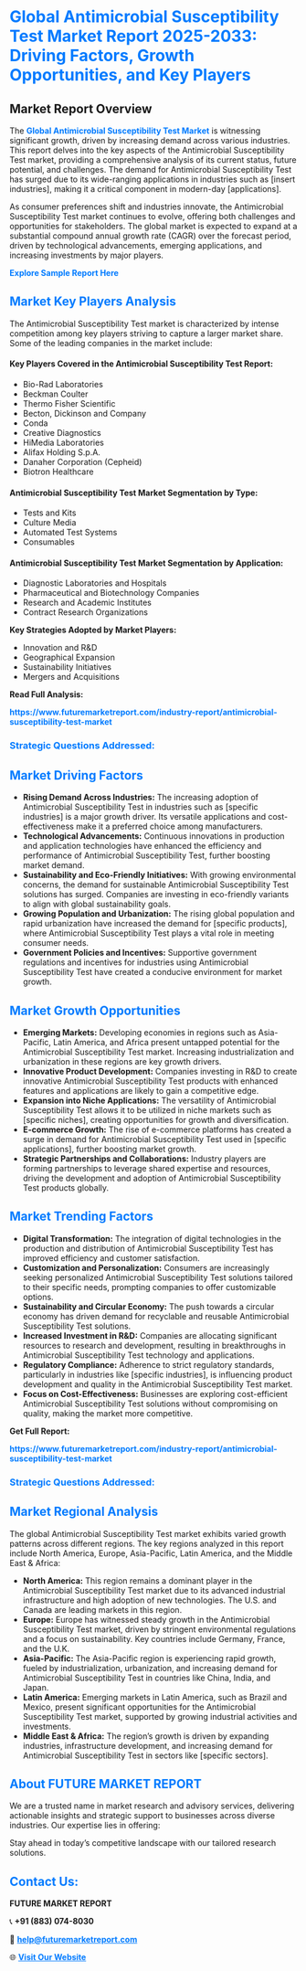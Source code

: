 <h1 style="color: #007BFF;">Global Antimicrobial Susceptibility Test Market Report 2025-2033: Driving Factors, Growth Opportunities, and Key Players</h1>

<section id="overview">
<h2>Market Report Overview</h2>
<p>The <a href="https://www.futuremarketreport.com/industry-report/antimicrobial-susceptibility-test-market" style="color: #007BFF; text-decoration: none;"><strong>Global Antimicrobial Susceptibility Test Market</strong></a> is witnessing significant growth, driven by increasing demand across various industries. This report delves into the key aspects of the Antimicrobial Susceptibility Test market, providing a comprehensive analysis of its current status, future potential, and challenges. The demand for Antimicrobial Susceptibility Test has surged due to its wide-ranging applications in industries such as [insert industries], making it a critical component in modern-day [applications].</p>
<p>As consumer preferences shift and industries innovate, the Antimicrobial Susceptibility Test market continues to evolve, offering both challenges and opportunities for stakeholders. The global market is expected to expand at a substantial compound annual growth rate (CAGR) over the forecast period, driven by technological advancements, emerging applications, and increasing investments by major players.</p>
</section>

<section id="overview">
<p><a href="https://www.futuremarketreport.com/request-sample/reportId=49203" style="color: #007BFF; text-decoration: none;"><strong>Explore Sample Report Here</strong></a></p>
</section>

<section id="key-players">
<h2 style="color: #007BFF;">Market Key Players Analysis</h2>
<p>The Antimicrobial Susceptibility Test market is characterized by intense competition among key players striving to capture a larger market share. Some of the leading companies in the market include:</p>
<h4>Key Players Covered in the Antimicrobial Susceptibility Test Report:</h4>
<ul><li>Bio-Rad Laboratories</li><li>Beckman Coulter</li><li>Thermo Fisher Scientific</li><li>Becton, Dickinson and Company</li><li>Conda</li><li>Creative Diagnostics</li><li>HiMedia Laboratories</li><li>Alifax Holding S.p.A.</li><li>Danaher Corporation (Cepheid)</li><li>Biotron Healthcare</li></ul>
<h4>Antimicrobial Susceptibility Test Market Segmentation by Type:</h4>
<ul><li>Tests and Kits</li><li>Culture Media</li><li>Automated Test Systems</li><li>Consumables</li></ul>

<h4>Antimicrobial Susceptibility Test Market Segmentation by Application:</h4>
<ul><li>Diagnostic Laboratories and Hospitals</li><li>Pharmaceutical and Biotechnology Companies</li><li>Research and Academic Institutes</li><li>Contract Research Organizations</li></ul>
<p><strong>Key Strategies Adopted by Market Players:</strong></p>
<ul>
<li>Innovation and R&D</li>
<li>Geographical Expansion</li>
<li>Sustainability Initiatives</li>
<li>Mergers and Acquisitions</li>
</ul>
</section>

<section>
<p><strong>Read Full Analysis: </strong></p><a href="https://www.futuremarketreport.com/industry-report/antimicrobial-susceptibility-test-market" style="color: #007BFF; text-decoration: none;"><strong>https://www.futuremarketreport.com/industry-report/antimicrobial-susceptibility-test-market</strong></a>
<h3 style="color: #007BFF;">Strategic Questions Addressed:</h3>
</section>

<section id="driving-factors">
<h2 style="color: #007BFF;">Market Driving Factors</h2>
<ul>
<li><strong>Rising Demand Across Industries:</strong> The increasing adoption of Antimicrobial Susceptibility Test in industries such as [specific industries] is a major growth driver. Its versatile applications and cost-effectiveness make it a preferred choice among manufacturers.</li>
<li><strong>Technological Advancements:</strong> Continuous innovations in production and application technologies have enhanced the efficiency and performance of Antimicrobial Susceptibility Test, further boosting market demand.</li>
<li><strong>Sustainability and Eco-Friendly Initiatives:</strong> With growing environmental concerns, the demand for sustainable Antimicrobial Susceptibility Test solutions has surged. Companies are investing in eco-friendly variants to align with global sustainability goals.</li>
<li><strong>Growing Population and Urbanization:</strong> The rising global population and rapid urbanization have increased the demand for [specific products], where Antimicrobial Susceptibility Test plays a vital role in meeting consumer needs.</li>
<li><strong>Government Policies and Incentives:</strong> Supportive government regulations and incentives for industries using Antimicrobial Susceptibility Test have created a conducive environment for market growth.</li>
</ul>
</section>

<section id="growth-opportunities">
<h2 style="color: #007BFF;">Market Growth Opportunities</h2>
<ul>
<li><strong>Emerging Markets:</strong> Developing economies in regions such as Asia-Pacific, Latin America, and Africa present untapped potential for the Antimicrobial Susceptibility Test market. Increasing industrialization and urbanization in these regions are key growth drivers.</li>
<li><strong>Innovative Product Development:</strong> Companies investing in R&D to create innovative Antimicrobial Susceptibility Test products with enhanced features and applications are likely to gain a competitive edge.</li>
<li><strong>Expansion into Niche Applications:</strong> The versatility of Antimicrobial Susceptibility Test allows it to be utilized in niche markets such as [specific niches], creating opportunities for growth and diversification.</li>
<li><strong>E-commerce Growth:</strong> The rise of e-commerce platforms has created a surge in demand for Antimicrobial Susceptibility Test used in [specific applications], further boosting market growth.</li>
<li><strong>Strategic Partnerships and Collaborations:</strong> Industry players are forming partnerships to leverage shared expertise and resources, driving the development and adoption of Antimicrobial Susceptibility Test products globally.</li>
</ul>
</section>

<section id="trending-factors">
<h2 style="color: #007BFF;">Market Trending Factors</h2>
<ul>
<li><strong>Digital Transformation:</strong> The integration of digital technologies in the production and distribution of Antimicrobial Susceptibility Test has improved efficiency and customer satisfaction.</li>
<li><strong>Customization and Personalization:</strong> Consumers are increasingly seeking personalized Antimicrobial Susceptibility Test solutions tailored to their specific needs, prompting companies to offer customizable options.</li>
<li><strong>Sustainability and Circular Economy:</strong> The push towards a circular economy has driven demand for recyclable and reusable Antimicrobial Susceptibility Test solutions.</li>
<li><strong>Increased Investment in R&D:</strong> Companies are allocating significant resources to research and development, resulting in breakthroughs in Antimicrobial Susceptibility Test technology and applications.</li>
<li><strong>Regulatory Compliance:</strong> Adherence to strict regulatory standards, particularly in industries like [specific industries], is influencing product development and quality in the Antimicrobial Susceptibility Test market.</li>
<li><strong>Focus on Cost-Effectiveness:</strong> Businesses are exploring cost-efficient Antimicrobial Susceptibility Test solutions without compromising on quality, making the market more competitive.</li>
</ul>
</section>

<section>
<p><strong>Get Full Report: </strong></p><a href="https://www.futuremarketreport.com/industry-report/antimicrobial-susceptibility-test-market" style="color: #007BFF; text-decoration: none;"><strong>https://www.futuremarketreport.com/industry-report/antimicrobial-susceptibility-test-market</strong></a>
<h3 style="color: #007BFF;">Strategic Questions Addressed:</h3>
</section>


<section id="regional-analysis">
<h2 style="color: #007BFF;">Market Regional Analysis</h2>
<p>The global Antimicrobial Susceptibility Test market exhibits varied growth patterns across different regions. The key regions analyzed in this report include North America, Europe, Asia-Pacific, Latin America, and the Middle East & Africa:</p>
<ul>
<li><strong>North America:</strong> This region remains a dominant player in the Antimicrobial Susceptibility Test market due to its advanced industrial infrastructure and high adoption of new technologies. The U.S. and Canada are leading markets in this region.</li>
<li><strong>Europe:</strong> Europe has witnessed steady growth in the Antimicrobial Susceptibility Test market, driven by stringent environmental regulations and a focus on sustainability. Key countries include Germany, France, and the U.K.</li>
<li><strong>Asia-Pacific:</strong> The Asia-Pacific region is experiencing rapid growth, fueled by industrialization, urbanization, and increasing demand for Antimicrobial Susceptibility Test in countries like China, India, and Japan.</li>
<li><strong>Latin America:</strong> Emerging markets in Latin America, such as Brazil and Mexico, present significant opportunities for the Antimicrobial Susceptibility Test market, supported by growing industrial activities and investments.</li>
<li><strong>Middle East & Africa:</strong> The region’s growth is driven by expanding industries, infrastructure development, and increasing demand for Antimicrobial Susceptibility Test in sectors like [specific sectors].</li>
</ul>
</section>

<footer>
<h2 style="color: #007BFF;">About FUTURE MARKET REPORT</h2>
<p>We are a trusted name in market research and advisory services, delivering actionable insights and strategic support to businesses across diverse industries. Our expertise lies in offering:</p>

<p>Stay ahead in today’s competitive landscape with our tailored research solutions.</p>

<h2 style="color: #007BFF;">Contact Us:</h2>
<p><strong>FUTURE MARKET REPORT</strong></p>
<p>📞 <strong>+91 (883) 074-8030</strong></p>
<p>📧 <strong><a href="mailto:help@futuremarketreport.com" style="color: #007BFF;">help@futuremarketreport.com</a></strong></p>
<p>🌐 <strong><a href="https://www.futuremarketreport.com/" style="color: #007BFF;">Visit Our Website</a></strong></p>
</footer>